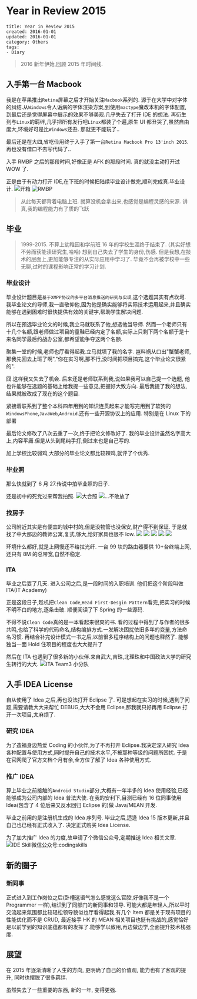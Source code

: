 # Year in Review 2015

```metadata
title: Year in Review 2015
created: 2016-01-01
updated: 2016-01-01
category: Others
tags:
- Diary

```

> 2016 新年伊始,回顾 2015 年时间线.

## 入手第一台 Macbook

我是在苹果推出`Retina`屏幕之后才开始关注`Macbook`系列的. 源于在大学中对字体的纠结.从`Windows`令人诟病的字体渲染方案,到使用`mactype`魔改本机的字体配置, 到最后还是觉得屏幕中展示的效果不够美观.几乎失去了打开 IDE 的想法. 再衍生到与`Linux`的羁绊,几乎把所有发行吧`Linux`都装了个遍,原生 UI 都丑哭了,虽然自由度大,环境好可是比`Windows`还丑. 那就更不能玩了..

最后还是在大四,省吃俭用终于入手了第一台`Retina Macbook Pro 13'inch 2015`. 再也没有借口不去写代码了..

入手 RMBP 之后的那段时间,好像正是 AFK 的那段时间. 真的就没主动打开过 WOW 了.

正是由于有动力打开 IDE,在下班的时候把陆续毕业设计做完,顺利完成真.毕业设计. ![开箱](https://img.alicdn.com/tfscom/TB1ahn5LXXXXXa5XpXXXXXXXXXX.jpg) ![RMBP](https://img.alicdn.com/tfscom/TB1DQz_LXXXXXcQXXXXXXXXXXXX.jpg)

> 从此每天都背着电脑上班. 就算没机会拿出来,也感觉是编程灵感的来源. 讲真,我的编程能力有了质的飞跃

## 毕业

> 1999-2015. 不算上幼稚园和学前班 16 年的学校生涯终于结束了. (其实好想不劳而获能读研究生,哈哈) 想到自己失去了学生的身份,伤感. 但是我想,在技术的层面上,更加能够专注的从实际应用中学习了. 毕竟不会再被学校中一些无聊,过时的课程影响正常的学习计划.

### 毕业设计

毕业设计题目是`基于XMPP协议的多平台消息推送的研究与实现`,这个选题其实有点坎坷. 我毕业论文的导师,我一直敬仰他,因为他是确实能够将实际技术运用起来,并且确实能够在遇到困难时很快提供有效的关键字,帮助学生解决问题.

所以在预选毕业论文的时候,我立马就联系了他,想选他当导师. 然而一个老师只有十几个名额,跟老师做过项目的童鞋已经内定了名额,实际上只剩下两个名额于是十来名同学最后约战办公室,都希望能争夺这两个名额.

聚集一堂的时候,老师也厅看得起我.立马就填了我的名字. 岂料祸从口出"蟹蟹老师,那我先回去上班了啊","你在实习啊,那不行,没时间把项目搞完,这个毕业论文很紧的".

囧.这样我又失去了机会. 后来还是老师联系到我,说如果我可以自己提一个选题, 他也许能够在选题的基础上给我提一些意见,把握好大致方向. 最后我提了我的想法,结果就被改成了现在的这个题目.

紧接着联系到了整个本科四年用到的知识连贯起来才能写完用到了软狗的`WindowsPhone`,`JavaWeb`,`Android`.还有一些开源协议上的应用. 特别是在 Linux 下的部署

最后论文修改了八次去重了一次,终于把论文修改好了. 我的毕业设计虽然名字高大上,内容平庸.但是从头到尾纯手打,倒过来也是自己写的.

加上学校比较弱鸡,大部分的毕业论文都比较辣鸡,就评了个优秀.

### 毕业照

那么快就到了 6 月 27.传说中拍毕业照的日子.

还是初中的死党过来帮我拍照. ![大合照](https://img.alicdn.com/tfscom/TB1zIzOLXXXXXcoXVXXXXXXXXXX.jpg) ![...不敢放了](https://img.alicdn.com/tfscom/TB1mjPMLXXXXXcVXVXXXXXXXXXX.jpg)

### 找房子

公司附近其实是有便宜的城中村的,但是没物管也没保安,财产得不到保证. 于是就找了中大那边的教师公寓,复式,够大,恰好家具也很不 low. ![](https://img.alicdn.com/tfscom/TB1J827LXXXXXaTXpXXXXXXXXXX.png) ![](https://img.alicdn.com/tfscom/TB1OMYHLXXXXXaUaXXXXXXXXXXX.jpg) ![](https://img.alicdn.com/tfscom/TB1Glb2LXXXXXXgXFXXXXXXXXXX.jpg) ![](https://img.alicdn.com/tfscom/TB1d_YSLXXXXXaeXVXXXXXXXXXX.jpg) ![](https://img.alicdn.com/tfscom/TB11NzJLXXXXXcLXVXXXXXXXXXX.jpg)

环境什么都好,就是上网慢还不给拉光纤. 一台 99 块的路由器要供 10+台终端上网,还只有 8M 的总带宽,自然不稳定.

### ITA

毕业之后耍了几天. 进入公司之后,是一段时间的入职培训. 他们把这个阶段叫做 ITA(IT Academy)

正是这段日子,趁机把`Clean Code`,`Head First-Desgin Pattern`看完,把实习的时候不明不白的地方,逐条击破. 顺便阅读了下 Spring 的一些源码.

不得不说`Clean Code`真的是一本看起来很爽的书. 看的过程中得到了与作者的很多共鸣,也给了科学的代码命名,结构编排方式.一发解决困扰依旧多年的变量,方法命名习惯. 再结合补完设计模式一书之后,以前很多程序结构上的问题也释然了. 能够独当一面 Hold 住项目的程度也大大提升了

然后在 ITA 也遇到了很多新的小伙伴.来自武大,吉珠,北理珠和中国政法大学的研究生转行的大大. ![ITA Team3 小分队](https://img.alicdn.com/tfscom/TB1yzvKLXXXXXXQaXXXXXXXXXXX.jpg)

## 入手 IDEA License

自从使用了 Idea 之后,再也没法打开 Eclipse 了. 可是想起在实习的时候,遇到了问题,需要请教大大来帮忙 DEBUG,大大不会用 Eclipse,那我就只好再用 Eclipse 打开一次项目,太麻烦了.

### 研究 IDEA

为了造福身边热爱 Coding 的小伙伴,为了不再打开 Eclipse.我决定深入研究 Idea 各种配置与使用方式,同时提升自己的技术水平,不被那种等级的问题所困扰. 于是在官网爬了官方文档个月有余,全方位了解了 Idea 各种使用方式.

### 推广 IDEA

算上毕业之前接触的`Android Studio`部分,大概有一年半多的 Idea 使用经验,已经能够成为公司内部的 Idea 普法大使. 在我的安利下,目测已经有 16 位同事使用 Idea(包含了 4 位后来又反水回归 Eclipse 的)做 Java/MEAN 开发.

毕业之前用的是注册机生成的 Idea 序列号. 毕业之后,适逢 Idea 15 版本更新,并且自己也已经有正式收入了. 决定正式购买 Idea License.

为了加大推广 Idea 的力度,故申请了个微信公众号,定期推送 Idea 相关文章. ![IDE Skill微信公众号:codingskills](https://img.alicdn.com/tfscom/TB1R9DOLXXXXXX5XVXXXXXXXXXX.jpg)

## 新的圈子

### 新同事

正式进入到工作岗位之后(卧槽这语气怎么感觉这么官腔,好像我不是一个 Programmer 一样),结识到了同部门的新同事和领导. 可能大都是年轻人,所以平时交流起来氛围都比较轻松领导貌似也厅看得起我,有几个 Item 都是关于现有项目的性能优化而不是 CRUD, 最近接手 HK 的 MEAN 相关项目也挺有挑战的,感觉恰好是以前学到的知识底蕴都有的发挥了.能够学以致用,再边做边学,全面提升技术栈强度.

## 展望

在 2015 年逐渐清晰了人生的方向, 更明确了自己的价值观, 能力也有了客观的提升, 同时也摆脱了很多羁绊.

虽然失去了一些重要的东西, 新的一年, 变得更强.
